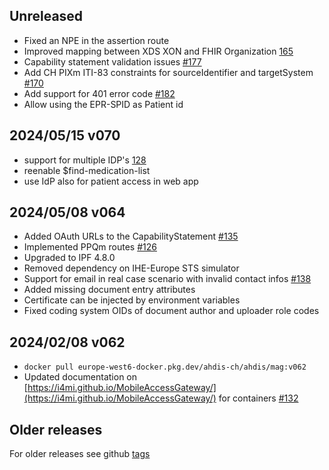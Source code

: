 ## Unreleased

- Fixed an NPE in the assertion route
- Improved mapping between XDS XON and FHIR Organization [165](https://github.com/i4mi/MobileAccessGateway/issues/165)
- Capability statement validation issues [#177](https://github.com/i4mi/MobileAccessGateway/issues/177)
- Add CH PIXm ITI-83 constraints for sourceIdentifier and targetSystem [#170](https://github.com/i4mi/MobileAccessGateway/issues/170)
- Add support for 401 error code [#182](https://github.com/i4mi/MobileAccessGateway/issues/182)
- Allow using the EPR-SPID as Patient id

## 2024/05/15 v070
- support for multiple IDP's [128](https://github.com/i4mi/MobileAccessGateway/issues/128)
- reenable $find-medication-list
- use IdP also for patient access in web app

## 2024/05/08 v064

- Added OAuth URLs to the CapabilityStatement [#135](https://github.com/i4mi/MobileAccessGateway/issues/135)
- Implemented PPQm routes [#126](https://github.com/i4mi/MobileAccessGateway/issues/126)
- Upgraded to IPF 4.8.0
- Removed dependency on IHE-Europe STS simulator
- Support for email in real case scenario with invalid contact infos [#138](https://github.com/i4mi/MobileAccessGateway/pull/138)
- Added missing document entry attributes
- Certificate can be injected by environment variables 
- Fixed coding system OIDs of document author and uploader role codes


## 2024/02/08 v062

- `docker pull europe-west6-docker.pkg.dev/ahdis-ch/ahdis/mag:v062`
- Updated documentation on [https://i4mi.github.io/MobileAccessGateway/](https://i4mi.github.io/MobileAccessGateway/)
  for containers [#132](https://github.com/i4mi/MobileAccessGateway/issues/132)

## Older releases

For older releases see github [tags](https://github.com/i4mi/MobileAccessGateway/tags)
